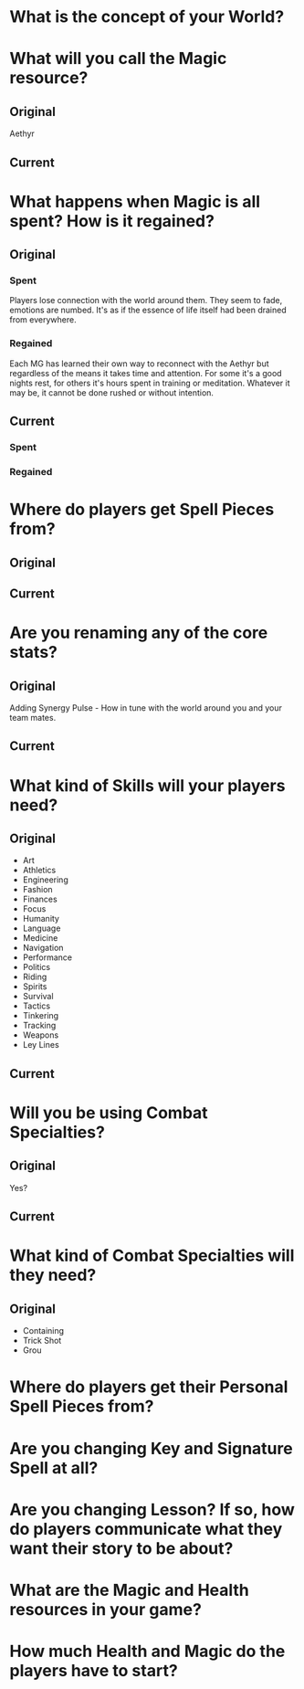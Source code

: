 # What is the concept of your World?

# What will you call the Magic resource?
## Original
Aethyr
## Current


# What happens when Magic is all spent? How is it regained?
## Original
### Spent
Players lose connection with the world around them. They seem to fade, emotions are numbed. It's as if the essence of life itself had been drained from everywhere.
### Regained
Each MG has learned their own way to reconnect with the Aethyr but regardless of the means it takes time and attention. For some it's a good nights rest, for others it's hours spent in training or meditation. Whatever it may be, it cannot be done rushed or without intention.

## Current
### Spent

### Regained


# Where do players get Spell Pieces from?
## Original


## Current


# Are you renaming any of the core stats?
## Original
Adding Synergy Pulse - How in tune with the world around you and your team mates.

## Current


# What kind of Skills will your players need?
## Original
- Art
- Athletics
- Engineering
- Fashion
- Finances
- Focus
- Humanity
- Language
- Medicine
- Navigation
- Performance
- Politics
- Riding
- Spirits
- Survival
- Tactics
- Tinkering
- Tracking
- Weapons
- Ley Lines

## Current


# Will you be using Combat Specialties?
## Original
Yes?

## Current


# What kind of Combat Specialties will they need?
## Original 
- Containing
- Trick Shot
- Grou

# Where do players get their Personal Spell Pieces from?

# Are you changing Key and Signature Spell at all?

# Are you changing Lesson? If so, how do players communicate what they want their story to be about?

# What are the Magic and Health resources in your game?

# How much Health and Magic do the players have to start?